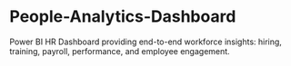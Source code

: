 # People-Analytics-Dashboard
Power BI HR Dashboard providing end-to-end workforce insights: hiring, training, payroll, performance, and employee engagement.
